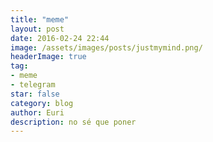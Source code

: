 ```yaml
---
title: "meme"
layout: post
date: 2016-02-24 22:44
image: /assets/images/posts/justmymind.png/
headerImage: true
tag:
- meme
- telegram
star: false
category: blog
author: Euri
description: no sé que poner
---
```


